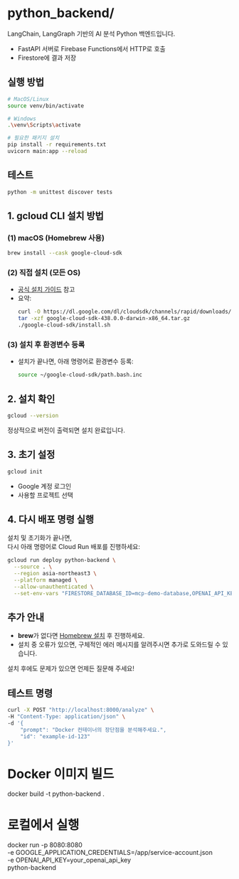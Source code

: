 # python_backend/

LangChain, LangGraph 기반의 AI 분석 Python 백엔드입니다.

- FastAPI 서버로 Firebase Functions에서 HTTP로 호출
- Firestore에 결과 저장

## 실행 방법

```bash
# MacOS/Linux
source venv/bin/activate

# Windows
.\venv\Scripts\activate

# 필요한 패키지 설치
pip install -r requirements.txt
uvicorn main:app --reload
```

## 테스트

```bash
python -m unittest discover tests
```


## 1. gcloud CLI 설치 방법

### (1) **macOS (Homebrew 사용)**
```bash
brew install --cask google-cloud-sdk
```

### (2) **직접 설치 (모든 OS)**
- [공식 설치 가이드](https://cloud.google.com/sdk/docs/install) 참고  
- 요약:
  ```bash
  curl -O https://dl.google.com/dl/cloudsdk/channels/rapid/downloads/google-cloud-sdk-438.0.0-darwin-x86_64.tar.gz
  tar -xzf google-cloud-sdk-438.0.0-darwin-x86_64.tar.gz
  ./google-cloud-sdk/install.sh
  ```

### (3) **설치 후 환경변수 등록**
- 설치가 끝나면, 아래 명령어로 환경변수 등록:
  ```bash
  source ~/google-cloud-sdk/path.bash.inc
  ```

## 2. 설치 확인

```bash
gcloud --version
```
정상적으로 버전이 출력되면 설치 완료입니다.

## 3. 초기 설정

```bash
gcloud init
```
- Google 계정 로그인
- 사용할 프로젝트 선택

## 4. 다시 배포 명령 실행

설치 및 초기화가 끝나면,  
다시 아래 명령어로 Cloud Run 배포를 진행하세요:

```bash
gcloud run deploy python-backend \
  --source . \
  --region asia-northeast3 \
  --platform managed \
  --allow-unauthenticated \
  --set-env-vars "FIRESTORE_DATABASE_ID=mcp-demo-database,OPENAI_API_KEY="
```

## 추가 안내
- **brew**가 없다면 [Homebrew 설치](https://brew.sh/index_ko) 후 진행하세요.
- 설치 중 오류가 있으면, 구체적인 에러 메시지를 알려주시면 추가로 도와드릴 수 있습니다.

설치 후에도 문제가 있으면 언제든 질문해 주세요!

## 테스트 명령

```bash
curl -X POST "http://localhost:8000/analyze" \
-H "Content-Type: application/json" \
-d '{
    "prompt": "Docker 컨테이너의 장단점을 분석해주세요.",
    "id": "example-id-123"
}'
```

# Docker 이미지 빌드
docker build -t python-backend .

# 로컬에서 실행
docker run -p 8080:8080 \
  -e GOOGLE_APPLICATION_CREDENTIALS=/app/service-account.json \
  -e OPENAI_API_KEY=your_openai_api_key \
  python-backend
